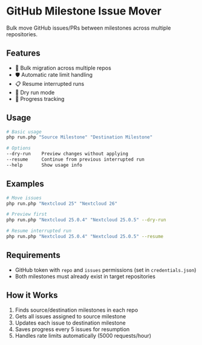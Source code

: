 # GitHub Milestone Issue Mover

Bulk move GitHub issues/PRs between milestones across multiple repositories.

## Features

- 🔄 Bulk migration across multiple repos
- 🛡️ Automatic rate limit handling
- 📋 Resume interrupted runs
- 🧪 Dry run mode
- 💾 Progress tracking

## Usage

```bash
# Basic usage
php run.php "Source Milestone" "Destination Milestone"

# Options
--dry-run    Preview changes without applying
--resume     Continue from previous interrupted run
--help       Show usage info
```

## Examples

```bash
# Move issues
php run.php "Nextcloud 25" "Nextcloud 26"

# Preview first
php run.php "Nextcloud 25.0.4" "Nextcloud 25.0.5" --dry-run

# Resume interrupted run
php run.php "Nextcloud 25.0.4" "Nextcloud 25.0.5" --resume
```

## Requirements

- GitHub token with `repo` and `issues` permissions (set in `credentials.json`)
- Both milestones must already exist in target repositories

## How it Works

1. Finds source/destination milestones in each repo
2. Gets all issues assigned to source milestone
3. Updates each issue to destination milestone
4. Saves progress every 5 issues for resumption
5. Handles rate limits automatically (5000 requests/hour)
